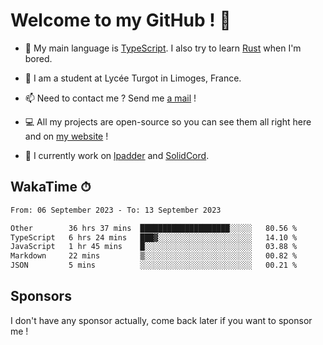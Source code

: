 # Welcome to my GitHub ! 🌃

- 🔭 My main language is [TypeScript](https://www.typescriptlang.org/). I also try to learn [Rust](https://www.rust-lang.org/) when I'm bored. 

- 🌱 I am a student at Lycée Turgot in Limoges, France.

- 📫 Need to contact me ? Send me <a href="mailto:mikkel@milescode.dev">a mail</a> !

- 💻 All my projects are open-source so you can see them all right here and on <a href="https://www.vexcited.ml">my website</a> !

- 👀 I currently work on [lpadder](https://github.com/Vexcited/lpadder) and [SolidCord](https://github.com/Vexcited/SolidCord).

## WakaTime ⏱

<!--START_SECTION:waka-->

```txt
From: 06 September 2023 - To: 13 September 2023

Other        36 hrs 37 mins  ████████████████████░░░░░   80.56 %
TypeScript   6 hrs 24 mins   ███▓░░░░░░░░░░░░░░░░░░░░░   14.10 %
JavaScript   1 hr 45 mins    █░░░░░░░░░░░░░░░░░░░░░░░░   03.88 %
Markdown     22 mins         ▒░░░░░░░░░░░░░░░░░░░░░░░░   00.82 %
JSON         5 mins          ░░░░░░░░░░░░░░░░░░░░░░░░░   00.21 %
```

<!--END_SECTION:waka-->

## Sponsors

I don't have any sponsor actually, come back later if you want to sponsor me !
